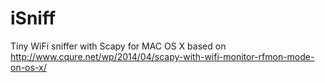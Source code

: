 iSniff
======

Tiny WiFi sniffer with Scapy for MAC OS X based on http://www.cqure.net/wp/2014/04/scapy-with-wifi-monitor-rfmon-mode-on-os-x/
